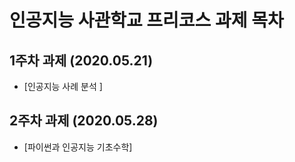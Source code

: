# 인공지능 사관학교 프리코스 과제 목차

## 1주차 과제 (2020.05.21)

- [인공지능 사례 분석 ]

## 2주차 과제 (2020.05.28)

- [파이썬과 인공지능 기초수학]
